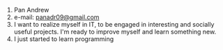 1. Pan Andrew
2. e-mail: panadr09@gmail.com
3. I want to realize myself in IT, to be engaged in interesting and socially useful projects. I'm ready to improve myself and learn something new.
4. I just started to learn programming